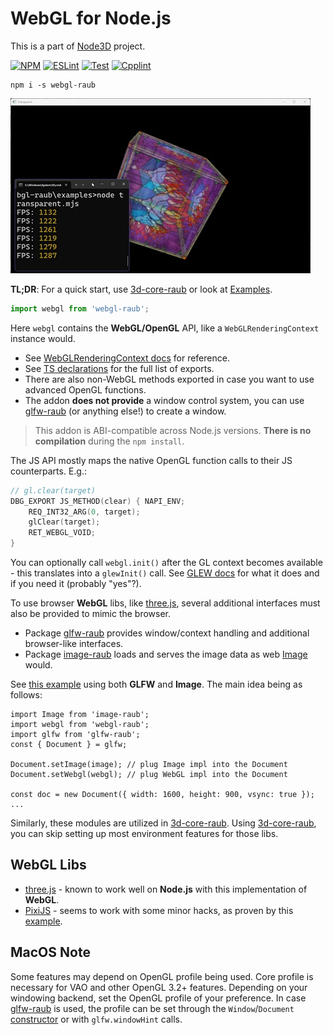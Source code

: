 # WebGL for Node.js

This is a part of [Node3D](https://github.com/node-3d) project.

[![NPM](https://badge.fury.io/js/webgl-raub.svg)](https://badge.fury.io/js/webgl-raub)
[![ESLint](https://github.com/node-3d/webgl-raub/actions/workflows/eslint.yml/badge.svg)](https://github.com/node-3d/webgl-raub/actions/workflows/eslint.yml)
[![Test](https://github.com/node-3d/webgl-raub/actions/workflows/test.yml/badge.svg)](https://github.com/node-3d/webgl-raub/actions/workflows/test.yml)
[![Cpplint](https://github.com/node-3d/webgl-raub/actions/workflows/cpplint.yml/badge.svg)](https://github.com/node-3d/webgl-raub/actions/workflows/cpplint.yml)

```console
npm i -s webgl-raub
```

![Example](examples/screenshot.jpg)

**TL;DR**: For a quick start, use [3d-core-raub](https://github.com/node-3d/3d-core-raub)
or look at [Examples](/examples).

```js
import webgl from 'webgl-raub';
```

Here `webgl` contains the **WebGL/OpenGL** API, like a `WebGLRenderingContext` instance would.
* See [WebGLRenderingContext docs](https://developer.mozilla.org/en-US/docs/Web/API/WebGLRenderingContext)
    for reference.
* See [TS declarations](/index.d.ts) for the full list of exports.
* There are also non-WebGL methods exported in case you want to use advanced OpenGL functions.
* The addon **does not provide** a window control system, you can use
    [glfw-raub](https://github.com/node-3d/glfw-raub) (or anything else!) to create a window.

> This addon is ABI-compatible across Node.js versions. **There is no compilation** during the `npm install`.

The JS API mostly maps the native OpenGL function calls to their JS counterparts. E.g.:

```cpp
// gl.clear(target)
DBG_EXPORT JS_METHOD(clear) { NAPI_ENV;
	REQ_INT32_ARG(0, target);
	glClear(target);
	RET_WEBGL_VOID;
}
```

You can optionally call `webgl.init()` after the GL context becomes available - this translates
into a `glewInit()` call. See [GLEW docs](https://glew.sourceforge.net/basic.html) for what
it does and if you need it (probably "yes"?).

To use browser **WebGL** libs, like [three.js](https://threejs.org/),
several additional interfaces must also be provided to mimic the browser.

* Package [glfw-raub](https://github.com/node-3d/glfw-raub) provides window/context handling
and additional browser-like interfaces.
* Package [image-raub](https://github.com/node-3d/glfw-raub) loads and serves the image data as web
[Image](https://developer.mozilla.org/en-US/docs/Web/API/HTMLImageElement#example) would.

See [this example](/examples/textured.mjs) using both **GLFW** and **Image**.
The main idea being as follows:

```
import Image from 'image-raub';
import webgl from 'webgl-raub';
import glfw from 'glfw-raub';
const { Document } = glfw;

Document.setImage(image); // plug Image impl into the Document
Document.setWebgl(webgl); // plug WebGL impl into the Document

const doc = new Document({ width: 1600, height: 900, vsync: true });
...
```

Similarly, these modules are utilized in [3d-core-raub](https://github.com/node-3d/3d-core-raub).
Using [3d-core-raub](https://github.com/node-3d/3d-core-raub), you can skip setting up
most environment features for those libs.


## WebGL Libs

* [three.js](https://threejs.org/) - known to work well on **Node.js** with this
implementation of **WebGL**.
* [PixiJS](https://pixijs.com/) - seems to work with some minor hacks, as proven by this
[example](https://github.com/node-3d/3d-core-raub/blob/master/examples/pixi/index.js).


## MacOS Note

Some features may depend on OpenGL profile being used. Core profile
is necessary for VAO and other OpenGL 3.2+ features. Depending on your windowing
backend, set the OpenGL profile of your preference.
In case [glfw-raub](https://github.com/node-3d/glfw-raub) is used,
the profile can be set through the `Window`/`Document`
[constructor](https://github.com/node-3d/glfw-raub#class-window) or with
`glfw.windowHint` calls.
